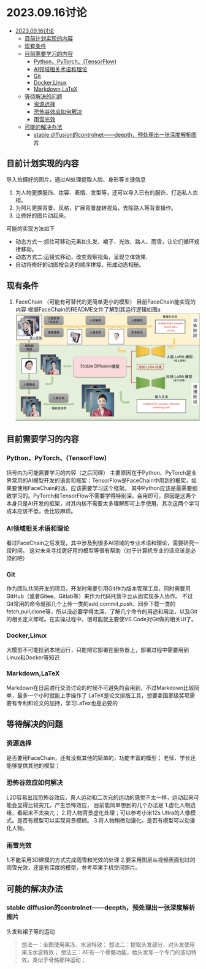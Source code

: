 # 2023.09.16讨论

<!-- @import "[TOC]" {cmd="toc" depthFrom=1 depthTo=6 orderedList=false} -->

<!-- code_chunk_output -->

- [2023.09.16讨论](#20230916讨论)
  - [目前计划实现的内容](#目前计划实现的内容)
  - [现有条件](#现有条件)
  - [目前需要学习的内容](#目前需要学习的内容)
    - [Python、PyTorch、(TensorFlow)](#python-pytorch-tensorflow)
    - [AI领域相关术语和理论](#ai领域相关术语和理论)
    - [Git](#git)
    - [Docker,Linux](#dockerlinux)
    - [Markdown,LaTeX](#markdownlatex)
  - [等待解决的问题](#等待解决的问题)
    - [资源选择](#资源选择)
    - [恐怖谷效应如何解决](#恐怖谷效应如何解决)
    - [雨雪光效](#雨雪光效)
  - [可能的解决办法](#可能的解决办法)
    - [stable diffusion的controlnet——deepth，预处理出一张深度解析图片](#stable-diffusion的controlnetdeepth预处理出一张深度解析图片)

<!-- /code_chunk_output -->

## 目前计划实现的内容

导入拍摄好的图片，通过AI处理提取人脸、身形等关键信息

1. 为人物更换服饰、妆容、表情、发型等，还可以导入已有的服饰，打造私人衣柜。
2. 为照片更换背景、风格，扩展背景旋转视角，去除路人等背景操作。
3. 让修好的图片动起来。

可能的实现方法如下

- 动态方式一:抓住可移动元素如头发、裙子、光效、路人、雨雪，让它们循环规律移动。
- 动态方式二:运镜式移动，改变观察视角，呈现立体效果.
- 自动将修好的动图按合适的顺序拼接，形成动态相册。

## 现有条件

1. FaceChain （可能有可替代的更简单更小的模型）
目前FaceChain能实现的内容
根据FaceChain的README文件了解到其运行逻辑如图a
![图a](2023_9_16.jpg)

## 目前需要学习的内容

### Python、PyTorch、(TensorFlow)

括号内为可能需要学习的内容（之后同理）
主要原因在于Python、PyTorch是业界常用的AI模型开发的语言和框架；TensorFlow是FaceChain中用到的框架，如果要使用FaceChain的话，应该需要学习这个框架。
其中Python应该是最需要细致学习的。PyTorch和TensorFlow不需要学得特别深，会用即可，原因是这两个本身只是AI开发的框架，对其内核不需要太多理解即可上手使用，其次这两个学习成本应该不低，会比较麻烦。

### AI领域相关术语和理论

看过FaceChain之后发现，其中涉及到很多AI领域的专业术语和理论，需要研究一段时间。
这对未来寻找更好用的模型等很有帮助（对于计算机专业的话应该是必须的吧）

### Git

作为团队共同开发的项目，开发时需要引用Git作为版本管理工具，同时需要用GitHub（或者Gitee、Gitlab等）来作为代码托管平台从而实现多人协作。
不过Git常用的命令就那几个上传一类的add,commit,push，同步下载一类的fetch,pull,clone等，所以没必要学得太深，了解几个命令的用途和用法，以及Git的相关定义即可。在实操过程中，很可能就主要使VS Code对Git做的相关UI了。

### Docker,Linux

大模型不可能挂到本地运行，只能把它部署在服务器上，部署过程中需要用到Linux和Docker等知识

### Markdown,LaTeX

Markdown在日后进行交流讨论的时候不可避免的会用到，不过Markdown比较简单，最多一个小时就能上手操作了
LaTeX是论文排版工具，想要拿国家级奖项需要有专利和论文的加持，学习LaTex也是必要的

## 等待解决的问题

### 资源选择

是否要用FaceChain，还有没有其他的简单的，功能丰富的模型；
老师、学长还能够提供其他的模型；

### 恐怖谷效应如何解决

L2D容易出现恐怖谷效应，真人运动和二次元的运动的感觉不太一样，运动起来可能会显得比较突兀，产生恐怖效应，
目前能简单想到的几个办法是
1.虚化人物边缘，看起来不太突兀；
2.将人物背景虚化处理；可以参考小米12s Ultra的人像模式。是否有模型可以实现背景模糊。
3.将人物稍微动漫化。是否有模型可以动漫化人物。

### 雨雪光效

1.不能采用3D建模的方式完成雨雪和光效的处理
2.要采用图层从视频表面划过的雨雪光效，还是有深度的模型，参考苹果手机空间照片。

## 可能的解决办法

### stable diffusion的controlnet——deepth，预处理出一张深度解析图片

头发和裙子等的运动
> 想法一：全图使用果冻、水波特效；
> 想法二：提取头发部分，对头发使用果冻水波特效；
> 想法三：AE有一个骨骼功能，给头发写一个专门的波动特效，类似于骨骼那种运动；
